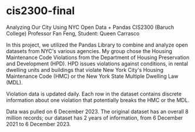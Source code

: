 # cis2300-final
Analyzing Our City Using NYC Open Data + Pandas
CIS2300 (Baruch College) 
Professor Fan Feng, Student: Queen Carrasco

In this project, we utilized the Pandas Library to combine and analyze open datasets from NYC's various agencies. My group chose the Housing Maintenance Code Violations from the Department of Housing Preservation and Development (HPD). HPD issues violations against conditions, in rental dwelling units and buildings that violate New York City's Housing Maintenance Code (HMC) or the New York State Multiple Dwelling Law (MDL). 

Violation data is updated daily. Each row in the dataset contains discrete information about one violation that potentially breaks the HMC or the MDL.

Data was pulled on 6 December 2023. The original dataset has an overall 8 million records; our dataset has 2 years of information, from 6 December 2021 to 6 December 2023. 
